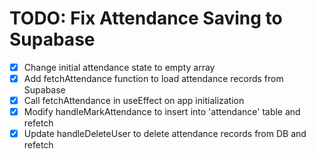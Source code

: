 # TODO: Fix Attendance Saving to Supabase

- [x] Change initial attendance state to empty array
- [x] Add fetchAttendance function to load attendance records from Supabase
- [x] Call fetchAttendance in useEffect on app initialization
- [x] Modify handleMarkAttendance to insert into 'attendance' table and refetch
- [x] Update handleDeleteUser to delete attendance records from DB and refetch
